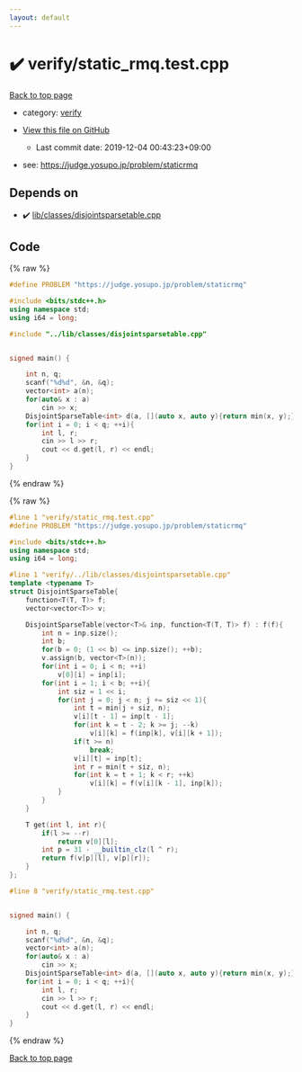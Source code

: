 ```yaml
---
layout: default
---
```


<!-- mathjax config similar to math.stackexchange -->
<script type="text/javascript" async
  src="https://cdnjs.cloudflare.com/ajax/libs/mathjax/2.7.5/MathJax.js?config=TeX-MML-AM_CHTML">
</script>
<script type="text/x-mathjax-config">
  MathJax.Hub.Config({
    TeX: { equationNumbers: { autoNumber: "AMS" }},
    tex2jax: {
      inlineMath: [ ['$','$'] ],
      processEscapes: true
    },
    "HTML-CSS": { matchFontHeight: false },
    displayAlign: "left",
    displayIndent: "2em"
  });
</script>

<script type="text/javascript" src="https://cdnjs.cloudflare.com/ajax/libs/jquery/3.4.1/jquery.min.js"></script>
<script src="https://cdn.jsdelivr.net/npm/jquery-balloon-js@1.1.2/jquery.balloon.min.js" integrity="sha256-ZEYs9VrgAeNuPvs15E39OsyOJaIkXEEt10fzxJ20+2I=" crossorigin="anonymous"></script>
<script type="text/javascript" src="../../assets/js/copy-button.js"></script>
<link rel="stylesheet" href="../../assets/css/copy-button.css" />


# :heavy_check_mark: verify/static_rmq.test.cpp

<a href="../../index.html">Back to top page</a>

* category: <a href="../../index.html#e8418d1d706cd73548f9f16f1d55ad6e">verify</a>
* <a href="{{ site.github.repository_url }}/blob/master/verify/static_rmq.test.cpp">View this file on GitHub</a>
    - Last commit date: 2019-12-04 00:43:23+09:00


* see: <a href="https://judge.yosupo.jp/problem/staticrmq">https://judge.yosupo.jp/problem/staticrmq</a>


## Depends on

* :heavy_check_mark: <a href="../../library/lib/classes/disjointsparsetable.cpp.html">lib/classes/disjointsparsetable.cpp</a>


## Code

<a id="unbundled"></a>
{% raw %}
```cpp
#define PROBLEM "https://judge.yosupo.jp/problem/staticrmq"

#include <bits/stdc++.h>
using namespace std;
using i64 = long;

#include "../lib/classes/disjointsparsetable.cpp"


signed main() {

    int n, q;
    scanf("%d%d", &n, &q);
    vector<int> a(n);
    for(auto& x : a)
        cin >> x;
    DisjointSparseTable<int> d(a, [](auto x, auto y){return min(x, y);});
    for(int i = 0; i < q; ++i){
        int l, r;
        cin >> l >> r;
        cout << d.get(l, r) << endl;
    }
}

```
{% endraw %}

<a id="bundled"></a>
{% raw %}
```cpp
#line 1 "verify/static_rmq.test.cpp"
#define PROBLEM "https://judge.yosupo.jp/problem/staticrmq"

#include <bits/stdc++.h>
using namespace std;
using i64 = long;

#line 1 "verify/../lib/classes/disjointsparsetable.cpp"
template <typename T>
struct DisjointSparseTable{
    function<T(T, T)> f;
    vector<vector<T>> v;

    DisjointSparseTable(vector<T>& inp, function<T(T, T)> f) : f(f){
        int n = inp.size();
        int b;
        for(b = 0; (1 << b) <= inp.size(); ++b);
        v.assign(b, vector<T>(n));
        for(int i = 0; i < n; ++i)
            v[0][i] = inp[i];
        for(int i = 1; i < b; ++i){
            int siz = 1 << i;
            for(int j = 0; j < n; j += siz << 1){
                int t = min(j + siz, n);
                v[i][t - 1] = inp[t - 1];
                for(int k = t - 2; k >= j; --k)
                    v[i][k] = f(inp[k], v[i][k + 1]);
                if(t >= n)
                    break;
                v[i][t] = inp[t];
                int r = min(t + siz, n);
                for(int k = t + 1; k < r; ++k)
                    v[i][k] = f(v[i][k - 1], inp[k]);
            }
        }
    }

    T get(int l, int r){
        if(l >= --r)
            return v[0][l];
        int p = 31 - __builtin_clz(l ^ r);
        return f(v[p][l], v[p][r]);
    }
};

#line 8 "verify/static_rmq.test.cpp"


signed main() {

    int n, q;
    scanf("%d%d", &n, &q);
    vector<int> a(n);
    for(auto& x : a)
        cin >> x;
    DisjointSparseTable<int> d(a, [](auto x, auto y){return min(x, y);});
    for(int i = 0; i < q; ++i){
        int l, r;
        cin >> l >> r;
        cout << d.get(l, r) << endl;
    }
}

```
{% endraw %}

<a href="../../index.html">Back to top page</a>

